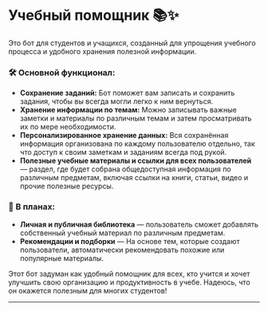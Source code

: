 # Учебный помощник 📚✨

Это бот для студентов и учащихся, созданный для упрощения учебного процесса и удобного хранения полезной информации.

### 🛠 Основной функционал:
- **Сохранение заданий:** Бот поможет вам записать и сохранить задания, чтобы вы всегда могли легко к ним вернуться.
- **Хранение информации по темам:** Можно записывать важные заметки и материалы по различным темам и затем просматривать их по мере необходимости. 
- **Персонализированное хранение данных:** Вся сохранённая информация организована по каждому пользователю отдельно, так что доступ к своим заметкам и заданиям всегда под рукой.
- **Полезные учебные материалы и ссылки для всех пользователей** — раздел, где будет собрана общедоступная информация по различным предметам, включая ссылки на книги, статьи, видео и прочие полезные ресурсы.

### 🔮 В планах:
- **Личная и публичная библиотека** — пользователь сможет добавлять собственный учебный материал по различным предметам.
- **Рекомендации и подборки** — На основе тем, которые создают пользователи, автоматически рекомендовать похожие или популярные материалы.

Этот бот задуман как удобный помощник для всех, кто учится и хочет улучшить свою организацию и продуктивность в учебе. Надеюсь, что он окажется полезным для многих студентов!

---

